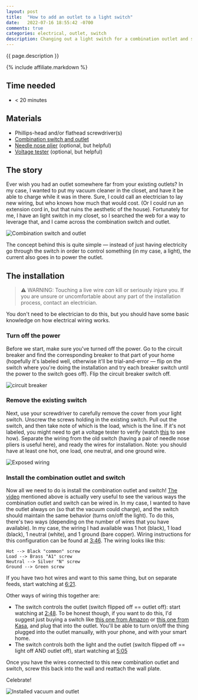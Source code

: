 ```yaml
---
layout: post
title:  "How to add an outlet to a light switch"
date:   2022-07-16 18:55:42 -0700
comments: true
categories: electrical, outlet, switch
description: Changing out a light switch for a combination outlet and switch
---
```


{{ page.description }}
<!--more-->

<script type="application/ld+json">
  {
    "@context": "https://schema.org",
    "@type": "HowTo",
    "name": "{{ page.title }}",
    "image": {
      "@type": "ImageObject",
      "url": "{{site.assets_dir}}/2022-07-16/combination_switch_outlet.png"
    },
    "estimatedCost": {
      "@type": "MonetaryAmount",
      "currency": "USD",
      "value": "15"
    },
    "supply": [
      {
        "@type": "HowToSupply",
        "name": "combination switch and outlet"
      }
    ],
    "tool": [
      {
        "@type": "HowToTool",
        "name": "screwdriver"
      }, {
        "@type": "HowToTool",
        "name": "needle nose plier"
      },{
        "@type": "HowToTool",
        "name": "voltage tester"
      }
    ],
    "step": [
      {
        "@type": "HowToStep",
        "name": "Turn off the power",
        "url": "/#turn-off-the-power",
        "itemListElement": [{
          "@type": "HowToDirection",
          "text": "Turn off the power to the area."
        }],
        "image": {
          "@type": "ImageObject",
          "url": "{{site.assets_dir}}/2022-07-16/breaker.jpg"
        }
      }, {
        "@type": "HowToStep",
        "name": "Remove the existing switch",
        "url": "/#remove-the-existing-switch",
        "itemListElement": [{
          "@type": "HowToTip",
          "text": "A needle nose plier might be useful for this step."
        }, {
          "@type": "HowToDirection",
          "text": "Carefully remove the existing switch."
        }, {
          "@type": "HowToDirection",
          "text": "Locate the hot, load, neutral, and ground wires."
        }],
        "image": {
          "@type": "ImageObject",
          "url": "{{site.assets_dir}}/2022-07-16/exposed-wiring.jpg"
        }
      }, {
        "@type": "HowToStep",
        "name": "Install the combination outlet and switch",
        "url": "/#install-the-combination-outlet-and-switch",
        "itemListElement": [{
          "@type": "HowToDirection",
          "text": "Depending on your preferred set up, wire in the new combination switch and outlet."
        }, {
          "@type": "HowToDirection",
          "text": "Secure the new outlet into the wall."
        }],
        "image": {
          "@type": "ImageObject",
          "url": "{{site.assets_dir}}/2022-07-16/completed.png"
        }
      }],
    "totalTime": "PT20M"
    }
  </script>

{% include affiliate.markdown %}

## Time needed
+ \< 20 minutes

## Materials
+ Phillips-head and/or flathead screwdriver(s)
+ [Combination switch and outlet](https://amzn.to/3PiQ5Ty)
+ [Needle nose plier](https://amzn.to/3cah9FU) (optional, but helpful)
+ [Voltage tester](https://amzn.to/3IKr80R) (optional, but helpful)

## The story
Ever wish you had an outlet somewhere far from your existing outlets? In my case, I wanted to put my vacuum cleaner in the closet, and have it be able to charge while it was in there. Sure, I could call an electrician to lay new wiring, but who knows how much that would cost. (Or I could run an extension cord in, but that ruins the aesthetic of the house). Fortunately for me, I have an light switch in my closet, so I searched the web for a way to leverage that, and I came across the combination switch and outlet.

![Combination switch and outlet]({{site.assets_dir}}/2022-07-16/combination_switch_outlet.png)

The concept behind this is quite simple — instead of just having electricity go through the switch in order to control something (in my case, a light), the current also goes in to power the outlet.

## The installation

> ⚠️ WARNING: Touching a live wire _can_ kill or seriously injure you. If you are unsure or uncomfortable about any part of the installation process, contact an electrician.

You don't need to be electrician to do this, but you should have some basic knowledge on how electrical wiring works.

### Turn off the power

Before we start, make sure you've turned off the power. Go to the circuit breaker and find the corresponding breaker to that part of your home (hopefully it's labeled well, otherwise it'll be trial-and-error — flip on the switch where you're doing the installation and try each breaker switch until the power to the switch goes off).  Flip the circuit breaker switch off.

![circuit breaker]({{site.assets_dir}}/2022-07-16/breaker.jpg)

### Remove the existing switch

Next, use your screwdriver to carefully remove the cover from your light switch. Unscrew the screws holding in the existing switch. Pull out the switch, and then take note of which is the load, which is the line. If it's not labeled, you might need to get a voltage tester to verify (watch [this](https://youtu.be/gJpS0-5JQgU?t=68) to see how). Separate the wiring from the old switch (having a pair of needle nose pliers is useful here), and ready the wires for installation. Note: you should have at least one hot, one load, one neutral, and one ground wire.

![Exposed wiring]({{site.assets_dir}}/2022-07-16/exposed-wiring.jpg)

### Install the combination outlet and switch

Now all we need to do is install the combination outlet and switch! [The video](https://youtu.be/gJpS0-5JQgU) mentioned above is actually very useful to see the various ways the combination outlet and switch can be wired in. In my case, I wanted to have the outlet always on (so that the vacuum could charge), and the switch should maintain the same behavior (turns on/off the light). To do this, there's two ways (depending on the number of wires that you have available). In my case, the wiring I had available was 1 hot (black), 1 load (black), 1 neutral (white), and 1 ground (bare copper). Wiring instructions for this configuration can be found at [3:46](https://youtu.be/gJpS0-5JQgU?t=226). The wiring looks like this:

```
Hot --> Black "common" screw
Load --> Brass "A1" screw
Neutral --> Silver "N" screw
Ground --> Green screw
```

If you have two hot wires and want to this same thing, but on separate feeds, start watching at [6:21](https://youtu.be/gJpS0-5JQgU?t=381).

Other ways of wiring this together are:
+ The switch controls the outlet (switch flipped off == outlet off): start watching at [2:48](https://youtu.be/gJpS0-5JQgU?t=168). To be honest though, if you want to do this, I'd suggest just buying a switch like [this one from Amazon](https://amzn.to/3PwcvR9) or [this one from Kasa](https://amzn.to/3vj58oD), and plug that into the outlet. You'll be able to turn on/off the thing plugged into the outlet manually, with your phone, and with your smart home.
+ The switch controls both the light and the outlet (switch flipped off == light off AND outlet off), start watching at [5:05](https://youtu.be/gJpS0-5JQgU?t=305)

Once you have the wires connected to this new combination outlet and switch, screw this back into the wall and reattach the wall plate.

Celebrate!

![Installed vacuum and outlet]({{site.assets_dir}}/2022-07-16/completed.png)

<div id="amzn-assoc-ad-b7678f07-35c9-4e5c-bfd4-ff67759f048f"></div><script async src="//z-na.amazon-adsystem.com/widgets/onejs?MarketPlace=US&adInstanceId=b7678f07-35c9-4e5c-bfd4-ff67759f048f"></script>